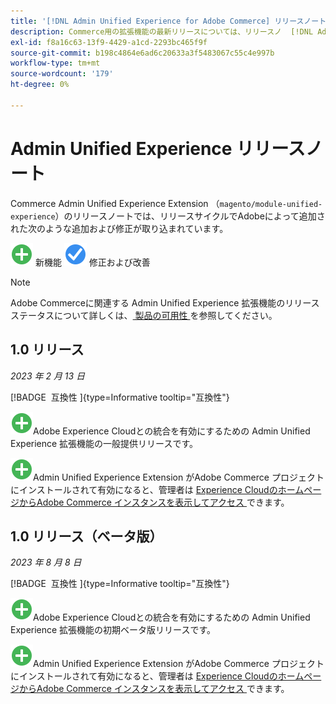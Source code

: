 ```yaml
---
title: '[!DNL Admin Unified Experience for Adobe Commerce] リリースノート'
description: Commerce用の拡張機能の最新リリースについては、リリースノ  [!DNL Admin Unified Experience]  トを参照してください。
exl-id: f8a16c63-13f9-4429-a1cd-2293bc465f9f
source-git-commit: b198c4864e6ad6c20633a3f5483067c55c4e997b
workflow-type: tm+mt
source-wordcount: '179'
ht-degree: 0%

---
```


# Admin Unified Experience リリースノート

Commerce Admin Unified Experience Extension （`magento/module-unified-experience`）のリリースノートでは、リリースサイクルでAdobeによって追加された次のような追加および修正が取り込まれています。

![ 新機能 ](../assets/new.svg) 新機能
![ 修正された問題 ](../assets/fix.svg) 修正および改善


>[!NOTE]
>
>Adobe Commerceに関連する Admin Unified Experience 拡張機能のリリースステータスについて詳しくは、[ 製品の可用性 ](https://experienceleague.adobe.com/docs/commerce-operations/release/product-availability.html?lang=ja) を参照してください。

## 1.0 リリース

*2023 年 2 月 13 日*

[!BADGE &#x200B; 互換性 &#x200B;]{type=Informative tooltip="互換性"}

![ 新規 ](../assets/new.svg)Adobe Experience Cloudとの統合を有効にするための Admin Unified Experience 拡張機能の一般提供リリースです。

![ 新規 ](../assets/new.svg)Admin Unified Experience Extension がAdobe Commerce プロジェクトにインストールされて有効になると、管理者は [Experience CloudのホームページからAdobe Commerce インスタンスを表示してアクセス ](admin-unified-experience-integration-overview.md) できます。


## 1.0 リリース（ベータ版）

*2023 年 8 月 8 日*

[!BADGE &#x200B; 互換性 &#x200B;]{type=Informative tooltip="互換性"}

![ 新規 ](../assets/new.svg)Adobe Experience Cloudとの統合を有効にするための Admin Unified Experience 拡張機能の初期ベータ版リリースです。

![ 新規 ](../assets/new.svg)Admin Unified Experience Extension がAdobe Commerce プロジェクトにインストールされて有効になると、管理者は [Experience CloudのホームページからAdobe Commerce インスタンスを表示してアクセス ](admin-unified-experience-integration-overview.md) できます。
